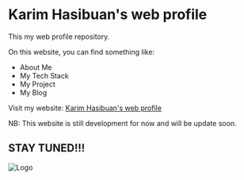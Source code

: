 # Karim Hasibuan's web profile

This my web profile repository.

On this website, you can find something like:

- About Me
- My Tech Stack
- My Project
- My Blog

Visit my website: [Karim Hasibuan's web profile](https://karimhasibuan.com)

NB: This website is still development for now and will be update soon.

## STAY TUNED!!!

![Logo](https://user-images.githubusercontent.com/87934875/201892379-b1332a00-0839-4c59-bda1-775b6c9378ac.png)

